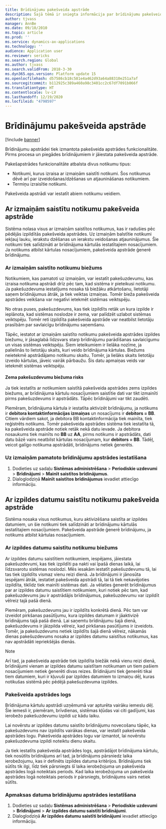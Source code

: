 ```yaml
---
title: Brīdinājumu pakešveida apstrāde
description: Šajā tēmā ir sniegta informācija par brīdinājumu pakešveida apstrādi.
author: tjvass
manager: AnnBe
ms.date: 09/10/2010
ms.topic: article
ms.prod: ''
ms.service: dynamics-ax-applications
ms.technology: ''
audience: Application user
ms.reviewer: sericks
ms.search.region: Global
ms.author: tjvass
ms.search.validFrom: 2018-3-30
ms.dyn365.ops.version: Platform update 15
ms.openlocfilehash: d57586cb18c581e4a462d93a64a88310e251a7af
ms.sourcegitcommit: b112925c389a460a98c3401cc2c67df7091b066f
ms.translationtype: HT
ms.contentlocale: lv-LV
ms.lasthandoff: 12/19/2020
ms.locfileid: "4798597"
---
```

# <a name="batch-processing-of-alerts"></a>Brīdinājumu pakešveida apstrāde

[!include [banner](../includes/banner.md)]

Brīdinājumu apstrādei tiek izmantota pakešveida apstrādes funkcionalitāte. Pirms procesa un piegādes brīdinājumiem ir jāiestata pakešveida apstrāde.

Pakešapstrādes funkcionalitāte atbalsta divus notikumu tipus:

- Notikumi, kurus izraisa ar izmaiņām saistīti notikumi. Šos notikumus dēvē arī par izveidošanas/dzēšanas un atjaunināšanas notikumiem.
- Termiņu izraisītie notikumi.

Pakešveida apstrādi var iestatīt abiem notikumu veidiem.

## <a name="batch-processing-for-change-based-events"></a>Ar izmaiņām saistītu notikumu pakešveida apstrāde

Sistēma nolasa visus ar izmaiņām saistītos notikumus, kas ir radušies pēc pēdējās izpildītās pakešveida apstrādes. Uz izmaiņām balstītie notikumi iekļauj lauku, ierakstu dzēšanas un ierakstu veidošanas atjauninājumus. Šie notikumi tiek salīdzināti ar brīdinājuma kārtulās iestatītajiem nosacījumiem. Ja notikums atbilst kārtulas nosacījumiem, pakešveida apstrāde ģenerē brīdinājumu.

### <a name="frequency-for-change-based-events"></a>Ar izmaiņām saistīto notikumu biežums

Notikumiem, kas pamatoti uz izmaiņām, var iestatīt pakešuzdevumu, kas izraisa notikuma apstrādi drīz pēc tam, kad sistēma ir pieteikusi notikumu. Ja pakešuzdevuma iestatījums nosaka tā biežāku atkārtošanu, lietotāji saņem brīdinājumus ātrāk, ja tiek veiktas izmaiņas. Tomēr bieža pakešveida apstrādes veikšana var negatīvi ietekmēt sistēmas veiktspēju.

No otras puses, pakešuzdevums, kas tiek izpildīts retāk un kura izpilde ir ieplānota, kad sistēmas noslodze ir zema, var palīdzēt uzlabot sistēmas veiktspēju. Tomēr reti izpildīta pakešveida apstrāde var neatbilst lietotāju prasībām par savlaicīgu brīdinājumu saņemšanu.

Tāpēc, iestatot ar izmaiņām saistīto notikumu pakešveida apstrādes izpildes biežumu, ir jāsaglabā līdzsvars starp brīdinājumu parādīšanas savlaicīgumu un visas sistēmas veiktspēju. Šiem ieteikumiem ir lielāka nozīme, ja palielinās to lietotāju skaits, kuri veido brīdinājuma kārtulas. Biežums neietekmē apstrādājamo notikumu skaitu. Tomēr, ja lielāks skaits lietotāju izveido kārtulas, jāveic vairāk pārbaužu. Šis datu apmaiņas veids var ietekmēt sistēmas veiktspēju.

#### <a name="the-risks-of-low-batch-frequency"></a>Zema pakešuzdevumu biežuma risks

Ja tiek iestatīts ar notikumiem saistītā pakešveida apstrādes zems izpildes biežums, ar brīdinājuma kārtulu nosacījumiem saistītie dati var tikt izmainīti pirms pakešuzdevums ir apstrādāts. Tāpēc brīdinājumi var tikt zaudēti.

Piemēram, brīdinājuma kārtula ir iestatīta aktivizēt brīdinājumu, ja notikums ir **debitora kontaktinformācijas izmaiņas** un nosacījums ir **debitors = BB**. Citiem vārdiem sakot, ja debitora BB kontaktinformācija tiek mainīta, tiek reģistrēts notikums. Tomēr pakešveida apstrādes sistēma tiek iestatīta tā, ka pakešveida apstrāde notiek retāk nekā datu ievade. Ja debitora nosaukums tiek mainīts no **BB** uz **AA**, pirms notikums ir apstrādāts, dati datu bāzē vairs neatbilst kārtulas nosacījumam, kur **debitors = BB**. Tādēļ, veicot galīgo notikuma apstrādāti, brīdinājums netiek ģenerēts.

### <a name="set-up-processing-for-change-based-alerts"></a>Uz izmaiņām pamatoto brīdinājumu apstrādes iestatīšana

1. Dodieties uz sadaļu **Sistēmas administrēšana** &gt; **Periodiskie uzdevumi** &gt; **Brīdinājumi** &gt; **Mainīt saistītos brīdinājumus**.
2. Dialoglodziņā **Mainīt saistītos brīdinājumus** ievadiet attiecīgo informāciju.

## <a name="batch-processing-for-due-date-events"></a>Ar izpildes datumu saistītu notikumu pakešveida apstrāde

Sistēma nosaka visus notikumus, kuru aktivizēšana saistīta ar izpildes datumiem, un šie notikumi tiek salīdzināti ar brīdinājumu kārtulās iestatītajiem nosacījumiem. Pakešveida apstrāde ģenerē brīdinājumu, ja notikums atbilst kārtulas nosacījumiem.

### <a name="frequency-for-due-date-events"></a>Ar izpildes datumu saistītu notikumu biežums

Ar izpildes datumu saistītiem notikumiem, iespējams, jāiestata pakešuzdevumi, kas tiek izpildīti pa nakti vai īpašā dienas laikā, lai līdzsvarotu sistēmas noslodzi. Mēs iesakām iestatīt pakešuzdevumu tā, lai tas tiek izpildīts vismaz vienu reizi dienā. Ja brīdinājumi ir jānosūta iespējami ātrāk, iestatiet pakešveida apstrādi tā, lai tā tiek nekavējoties izpildīta, tiklīdz tiek mainīti sistēmas dati. Ja vēlaties ģenerēt brīdinājumus par ar izpildes datumu saistītiem notikumiem, kuri notiek pēc tam, kad pakešuzdevums jau ir apstrādājis brīdinājumus, pakešuzdevumu var izpildīt vēlreiz tajā pašā dienā.

Piemēram, pakešuzdevums jau ir izpildīts konkrētā dienā. Pēc tam var izveidot pirkšanas pasūtījumu, kura izpildes datumam ir jāaktivizē brīdinājums tajā pašā dienā. Lai saņemtu brīdinājumu šajā dienā, pakešuzdevums ir jāizpilda vēlreiz, kad pirkšanas pasūtījums ir izveidots. Tomēr, ja pakešuzdevums netiek izpildīts šajā dienā vēlreiz, nākamās dienas pakešuzdevums nosaka ar izpildes datumu saistītus notikumus, kas nav apstrādāti iepriekšējās dienās.

> [!NOTE]
> Arī tad, ja pakešveida apstrāde tiek izpildīta biežāk nekā vienu reizi dienā, brīdinājumi vienam ar izpildes datumu saistītam notikumam un tiem pašiem nosacījumiem netiek ģenerēti divas reizes. Brīdinājumi tiek ģenerēti tikai tiem datumiem, kuri ir kļuvuši par izpildes datumiem to izmaiņu dēļ, kuras notikušas sistēmā pēc pēdējā pakešuzdevuma izpildes.

### <a name="batch-processing-window"></a>Pakešveida apstrādes logs

Brīdinājuma kārtulu apstrādi uzņēmumā var apturēta vairāku iemeslu dēļ. Šie iemesli ir, piemēram, brīvdienas, sistēmas kļūdas vai citi gadījumi, kas ierobežo pakešuzdevumu izpildi uz kādu laiku.

Lai novērstu ar izpildes datumu saistīto brīdinājumu novecošanu tāpēc, ka pakešuzdevums nav izpildīts vairākas dienas, var iestatīt pakešveida apstrādes logu. Pakešveida apstrādes logu var izmantot, lai novērstu pakešuzdevuma izpildi noteiktu dienu skaitu.

Ja tiek iestatīts pakešveida apstrādes logs, apstrādājot brīdinājuma kārtulu, tiek nosūtīts brīdinājums arī tad, ja brīdinājums pārsniedz laika ierobežojumu, kas ir definēts izpildes datuma kritērijos. Brīdinājums tiek sūtīts tik ilgi, līdz tiek pārsniegts šī laika ierobežojuma un pakešveida apstrādes logā noteiktais periods. Kad laika ierobežojuma un pakešveida apstrādes logā noteiktais periods ir pārsniegts, brīdinājums vairs netiek sūtīts.

### <a name="set-up-processing-for-due-date-alerts"></a>Apmaksas datuma brīdinājumu apstrādes iestatīšana

1. Dodieties uz sadaļu **Sistēmas administrēšana** &gt; **Periodiskie uzdevumi** &gt; **Brīdinājumi** &gt; **Ar izpildes datumu saistīti brīdinājumi**.
2. Dialoglodziņā **Ar izpildes datumu saistīti brīdinājumi** ievadiet attiecīgo informāciju.
